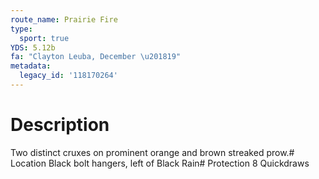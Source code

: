 ```yaml
---
route_name: Prairie Fire
type:
  sport: true
YDS: 5.12b
fa: "Clayton Leuba, December \u201819"
metadata:
  legacy_id: '118170264'
---
```

# Description
Two distinct cruxes on prominent orange and brown streaked prow.# Location
Black bolt hangers, left of Black Rain# Protection
8 Quickdraws